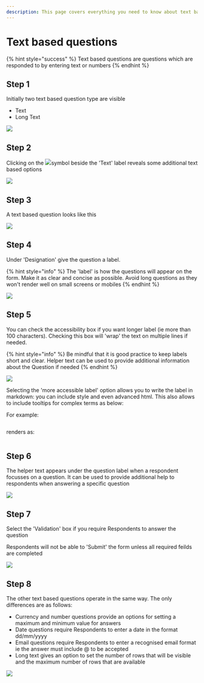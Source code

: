 ```yaml
---
description: This page covers everything you need to know about text based questions
---
```


# Text based questions

{% hint style="success" %}
Text based questions are questions which are responded to by entering text or numbers
{% endhint %}

## Step 1

Initially two text based question type are visible

* Text
* Long Text

![](<../../../../.gitbook/assets/image (315) (1).png>)

## Step 2

Clicking on the ![](<../../../../.gitbook/assets/image (305) (1) (1) (2).png>)symbol beside the 'Text' label reveals some additional text based options

![](<../../../../.gitbook/assets/image (316) (1) (1).png>)

## Step 3

A text based question looks like this

![](<../../../../.gitbook/assets/image (316) (1).png>)

## Step 4

Under 'Designation' give the question a label. &#x20;

{% hint style="info" %}
The 'label' is how the questions will appear on the form.  Make it as clear and concise as possible.  Avoid long questions as they won't render well on small screens or mobiles
{% endhint %}

![](<../../../../.gitbook/assets/image (323) (1) (1) (1) (1).png>)

## Step 5

You can check the accessibility box if you want longer label (ie more than 100 characters).  Checking this box will 'wrap' the text on multiple lines if needed.

{% hint style="info" %}
Be mindful that it is good practice to keep labels short and clear. Helper text can be used to provide additional information about the Question if needed
{% endhint %}

![](<../../../../.gitbook/assets/image (327) (1) (1) (1) (1).png>)

Selecting the 'more accessible label' option allows you to write the label in markdown: you can include style and even advanced html.  This also allows to include tooltips for complex terms as below:

For example:

<figure><img src="../../../../.gitbook/assets/image (6).png" alt=""><figcaption></figcaption></figure>

renders as:

<figure><img src="../../../../.gitbook/assets/image.png" alt=""><figcaption></figcaption></figure>

## Step 6

The helper text appears under the question label when a respondent focusses on a question. It can be used to provide additional help to respondents when answering a specific question

![](<../../../../.gitbook/assets/image (313) (1) (1).png>)

## Step 7

Select the 'Validation' box if you require Respondents to answer the question

Respondents will not be able to 'Submit' the form unless all required feilds are completed

![](<../../../../.gitbook/assets/image (321) (1) (1).png>)

## Step 8

The other text based questions operate in the same way. The only differences are as follows:

* Currency and number questions provide an options for setting a maximum and minimum value for answers
* Date questions require Respondents to enter a date in the format dd/mm/yyyy
* Email questions require Respondents to enter a recognised email format ie the answer must include @ to be accepted
* Long text gives an option to set the number of rows that will be visible and the maximum number of rows that are available

![](<../../../../.gitbook/assets/image (329) (1) (1).png>)
